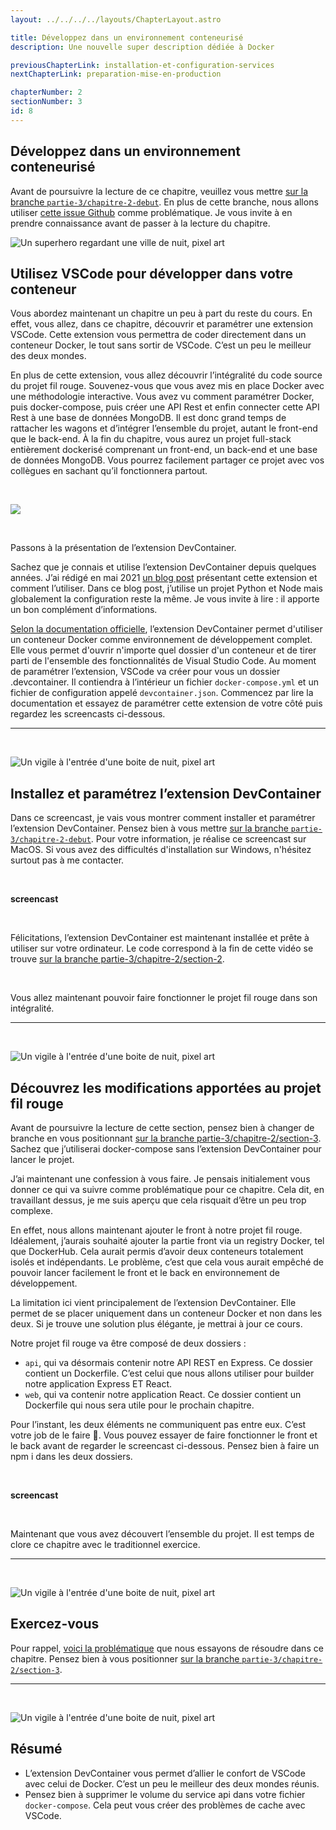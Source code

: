 ```yaml
---
layout: ../../../../layouts/ChapterLayout.astro

title: Développez dans un environnement conteneurisé
description: Une nouvelle super description dédiée à Docker

previousChapterLink: installation-et-configuration-services
nextChapterLink: preparation-mise-en-production

chapterNumber: 2
sectionNumber: 3
id: 8
---
```


<article>

# Développez dans un environnement conteneurisé

Avant de poursuivre la lecture de ce chapitre, veuillez vous mettre [sur la branche `partie-3/chapitre-2-debut`](https://github.com/nx-academy/Conteneurisez-vos-applications-avec-Docker/tree/partie-3/chapitre-2-debut). En plus de cette branche, nous allons utiliser [cette issue Github](https://github.com/nx-academy/Conteneurisez-vos-applications-avec-Docker/issues/5) comme problématique. Je vous invite à en prendre connaissance avant de passer à la lecture du chapitre.

![Un superhero regardant une ville de nuit, pixel art](/docker-port.webp)

## Utilisez VSCode pour développer dans votre conteneur

Vous abordez maintenant un chapitre un peu à part du reste du cours. En effet, vous allez, dans ce chapitre, découvrir et paramétrer une extension VSCode. Cette extension vous permettra de coder directement dans un conteneur Docker, le tout sans sortir de VSCode. C’est un peu le meilleur des deux mondes.

En plus de cette extension, vous allez découvrir l’intégralité du code source du projet fil rouge. Souvenez-vous que vous avez mis en place Docker avec une méthodologie interactive. Vous avez vu comment paramétrer Docker, puis docker-compose, puis créer une API Rest et enfin connecter cette API Rest à une base de données MongoDB. Il est donc grand temps de rattacher les wagons et d’intégrer l’ensemble du projet, autant le front-end que le back-end. À la fin du chapitre, vous aurez un projet full-stack entièrement dockerisé comprenant un front-end, un back-end et une base de données MongoDB. Vous pourrez facilement partager ce projet avec vos collègues en sachant qu’il fonctionnera partout.

<br>

![](/cours-docker/schema-devcontainer.png)

<br>

Passons à la présentation de l’extension DevContainer.

Sachez que je connais et utilise l’extension DevContainer depuis quelques années. J’ai rédigé en mai 2021 [un blog post](https://medium.com/@tdimnet/utiliser-lextension-vscode-devcontainer-pour-simplifier-le-d%C3%A9veloppement-python-18861befe442) présentant cette extension et comment l’utiliser. Dans ce blog post, j’utilise un projet Python et Node mais globalement la configuration reste la même. Je vous invite à lire : il apporte un bon complément d’informations.

[Selon la documentation officielle](https://code.visualstudio.com/docs/devcontainers/create-dev-container), l’extension DevContainer permet d'utiliser un conteneur Docker comme environnement de développement complet. Elle vous permet d'ouvrir n'importe quel dossier d'un conteneur et de tirer parti de l'ensemble des fonctionnalités de Visual Studio Code. Au moment de paramétrer l’extension, VSCode va créer pour vous un dossier .devcontainer. Il contiendra à l’intérieur un fichier `docker-compose.yml` et un fichier de configuration appelé `devcontainer.json`. Commencez par lire la documentation et essayez de paramétrer cette extension de votre côté puis regardez les screencasts ci-dessous.

---

<br>

![Un vigile à l'entrée d'une boite de nuit, pixel art](/homme-magasin-voiture.webp)

## Installez et paramétrez l’extension DevContainer

Dans ce screencast, je vais vous montrer comment installer et paramétrer l’extension DevContainer. Pensez bien à vous mettre [sur la branche `partie-3/chapitre-2-debut`](https://github.com/nx-academy/Conteneurisez-vos-applications-avec-Docker/tree/partie-3/chapitre-2-debut). Pour votre information, je réalise ce screencast sur MacOS. Si vous avez des difficultés d'installation sur Windows, n'hésitez surtout pas à me contacter.

<br>

**screencast**

<br>

Félicitations, l’extension DevContainer est maintenant installée et prête à utiliser sur votre ordinateur. Le code correspond à la fin de cette vidéo se trouve [sur la branche partie-3/chapitre-2/section-2](https://github.com/nx-academy/Conteneurisez-vos-applications-avec-Docker/tree/partie-3/chapitre-2/section-2).

<br>

Vous allez maintenant pouvoir faire fonctionner le projet fil rouge dans son intégralité.

---

<br>

![Un vigile à l'entrée d'une boite de nuit, pixel art](/homme-magasin-voiture.webp)

## Découvrez les modifications apportées au projet fil rouge

Avant de poursuivre la lecture de cette section, pensez bien à changer de branche en vous positionnant [sur la branche partie-3/chapitre-2/section-3](https://github.com/nx-academy/Conteneurisez-vos-applications-avec-Docker/tree/partie-3/chapitre-2/section-3). Sachez que j’utiliserai docker-compose sans l’extension DevContainer pour lancer le projet.

J’ai maintenant une confession à vous faire. Je pensais initialement vous donner ce qui va suivre comme problématique pour ce chapitre. Cela dit, en travaillant dessus, je me suis aperçu que cela risquait d’être un peu trop complexe.

En effet, nous allons maintenant ajouter le front à notre projet fil rouge. Idéalement, j’aurais souhaité ajouter la partie front via un registry Docker, tel que DockerHub. Cela aurait permis d’avoir deux conteneurs totalement isolés et indépendants. Le problème, c’est que cela vous aurait empêché de pouvoir lancer facilement le front et le back en environnement de développement.

La limitation ici vient principalement de l’extension DevContainer. Elle permet de se placer uniquement dans un conteneur Docker et non dans les deux. Si je trouve une solution plus élégante, je mettrai à jour ce cours.

Notre projet fil rouge va être composé de deux dossiers :

- `api`, qui va désormais contenir notre API REST en Express. Ce dossier contient un Dockerfile. C’est celui que nous allons utiliser pour builder notre application Express ET React.
- `web`, qui va contenir notre application React. Ce dossier contient un Dockerfile qui nous sera utile pour le prochain chapitre.

Pour l’instant, les deux éléments ne communiquent pas entre eux. C’est votre job de le faire 🙂. Vous pouvez essayer de faire fonctionner le front et le back avant de regarder le screencast ci-dessous. Pensez bien à faire un npm i dans les deux dossiers.

<br>

**screencast**

<br>

Maintenant que vous avez découvert l’ensemble du projet. Il est temps de clore ce chapitre avec le traditionnel exercice.

---

<br>

![Un vigile à l'entrée d'une boite de nuit, pixel art](/homme-magasin-voiture.webp)

## Exercez-vous

Pour rappel, [voici la problématique](https://github.com/nx-academy/Conteneurisez-vos-applications-avec-Docker/issues/5) que nous essayons de résoudre dans ce chapitre. Pensez bien à vous positionner [sur la branche `partie-3/chapitre-2/section-3`](https://github.com/nx-academy/Conteneurisez-vos-applications-avec-Docker/tree/partie-3/chapitre-2/section-3).

---

<br>

![Un vigile à l'entrée d'une boite de nuit, pixel art](/homme-magasin-voiture.webp)

## Résumé

- L’extension DevContainer vous permet d’allier le confort de VSCode avec celui de Docker. C’est un peu le meilleur des deux mondes réunis.
- Pensez bien à supprimer le volume du service api dans votre fichier `docker-compose`. Cela peut vous créer des problèmes de cache avec VSCode.

</article>
